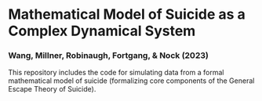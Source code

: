 # Mathematical Model of Suicide as a Complex Dynamical System

### Wang, Millner, Robinaugh, Fortgang, & Nock (2023) 

This repository includes the code for simulating data from a formal mathematical model of suicide (formalizing core components of the General Escape Theory of Suicide). 
